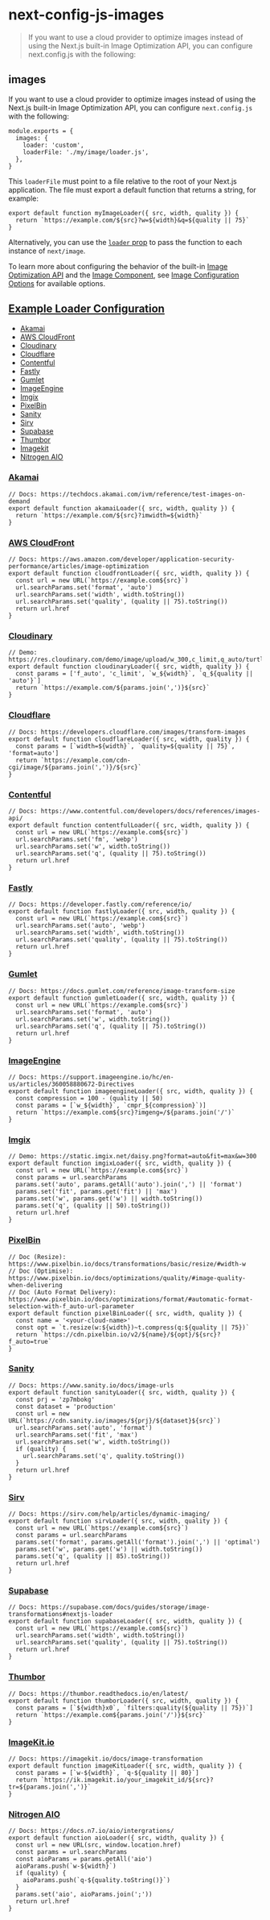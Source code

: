 # next-config-js-images

> If you want to use a cloud provider to optimize images instead of using the Next.js built-in Image Optimization API, you can configure next.config.js with the following:



## images

If you want to use a cloud provider to optimize images instead of using the Next.js built-in Image Optimization API, you can configure `next.config.js` with the following:

    module.exports = {
      images: {
        loader: 'custom',
        loaderFile: './my/image/loader.js',
      },
    }

This `loaderFile` must point to a file relative to the root of your Next.js application. The file must export a default function that returns a string, for example:

    export default function myImageLoader({ src, width, quality }) {
      return `https://example.com/${src}?w=${width}&q=${quality || 75}`
    }

Alternatively, you can use the [`loader` prop](about:/docs/pages/api-reference/components/image#loader) to pass the function to each instance of `next/image`.

To learn more about configuring the behavior of the built-in [Image Optimization API](/docs/pages/api-reference/components/image) and the [Image Component](/docs/pages/api-reference/components/image), see [Image Configuration Options](about:/docs/pages/api-reference/components/image#configuration-options) for available options.

## [Example Loader Configuration](#example-loader-configuration)

*   [Akamai](#akamai)
*   [AWS CloudFront](#aws-cloudfront)
*   [Cloudinary](#cloudinary)
*   [Cloudflare](#cloudflare)
*   [Contentful](#contentful)
*   [Fastly](#fastly)
*   [Gumlet](#gumlet)
*   [ImageEngine](#imageengine)
*   [Imgix](#imgix)
*   [PixelBin](#pixelbin)
*   [Sanity](#sanity)
*   [Sirv](#sirv)
*   [Supabase](#supabase)
*   [Thumbor](#thumbor)
*   [Imagekit](#imagekitio)
*   [Nitrogen AIO](#nitrogen-aio)

### [Akamai](#akamai)

    // Docs: https://techdocs.akamai.com/ivm/reference/test-images-on-demand
    export default function akamaiLoader({ src, width, quality }) {
      return `https://example.com/${src}?imwidth=${width}`
    }

### [AWS CloudFront](#aws-cloudfront)

    // Docs: https://aws.amazon.com/developer/application-security-performance/articles/image-optimization
    export default function cloudfrontLoader({ src, width, quality }) {
      const url = new URL(`https://example.com${src}`)
      url.searchParams.set('format', 'auto')
      url.searchParams.set('width', width.toString())
      url.searchParams.set('quality', (quality || 75).toString())
      return url.href
    }

### [Cloudinary](#cloudinary)

    // Demo: https://res.cloudinary.com/demo/image/upload/w_300,c_limit,q_auto/turtles.jpg
    export default function cloudinaryLoader({ src, width, quality }) {
      const params = ['f_auto', 'c_limit', `w_${width}`, `q_${quality || 'auto'}`]
      return `https://example.com/${params.join(',')}${src}`
    }

### [Cloudflare](#cloudflare)

    // Docs: https://developers.cloudflare.com/images/transform-images
    export default function cloudflareLoader({ src, width, quality }) {
      const params = [`width=${width}`, `quality=${quality || 75}`, 'format=auto']
      return `https://example.com/cdn-cgi/image/${params.join(',')}/${src}`
    }

### [Contentful](#contentful)

    // Docs: https://www.contentful.com/developers/docs/references/images-api/
    export default function contentfulLoader({ src, width, quality }) {
      const url = new URL(`https://example.com${src}`)
      url.searchParams.set('fm', 'webp')
      url.searchParams.set('w', width.toString())
      url.searchParams.set('q', (quality || 75).toString())
      return url.href
    }

### [Fastly](#fastly)

    // Docs: https://developer.fastly.com/reference/io/
    export default function fastlyLoader({ src, width, quality }) {
      const url = new URL(`https://example.com${src}`)
      url.searchParams.set('auto', 'webp')
      url.searchParams.set('width', width.toString())
      url.searchParams.set('quality', (quality || 75).toString())
      return url.href
    }

### [Gumlet](#gumlet)

    // Docs: https://docs.gumlet.com/reference/image-transform-size
    export default function gumletLoader({ src, width, quality }) {
      const url = new URL(`https://example.com${src}`)
      url.searchParams.set('format', 'auto')
      url.searchParams.set('w', width.toString())
      url.searchParams.set('q', (quality || 75).toString())
      return url.href
    }

### [ImageEngine](#imageengine)

    // Docs: https://support.imageengine.io/hc/en-us/articles/360058880672-Directives
    export default function imageengineLoader({ src, width, quality }) {
      const compression = 100 - (quality || 50)
      const params = [`w_${width}`, `cmpr_${compression}`)]
      return `https://example.com${src}?imgeng=/${params.join('/')`
    }

### [Imgix](#imgix)

    // Demo: https://static.imgix.net/daisy.png?format=auto&fit=max&w=300
    export default function imgixLoader({ src, width, quality }) {
      const url = new URL(`https://example.com${src}`)
      const params = url.searchParams
      params.set('auto', params.getAll('auto').join(',') || 'format')
      params.set('fit', params.get('fit') || 'max')
      params.set('w', params.get('w') || width.toString())
      params.set('q', (quality || 50).toString())
      return url.href
    }

### [PixelBin](#pixelbin)

    // Doc (Resize): https://www.pixelbin.io/docs/transformations/basic/resize/#width-w
    // Doc (Optimise): https://www.pixelbin.io/docs/optimizations/quality/#image-quality-when-delivering
    // Doc (Auto Format Delivery): https://www.pixelbin.io/docs/optimizations/format/#automatic-format-selection-with-f_auto-url-parameter
    export default function pixelBinLoader({ src, width, quality }) {
      const name = '<your-cloud-name>'
      const opt = `t.resize(w:${width})~t.compress(q:${quality || 75})`
      return `https://cdn.pixelbin.io/v2/${name}/${opt}/${src}?f_auto=true`
    }

### [Sanity](#sanity)

    // Docs: https://www.sanity.io/docs/image-urls
    export default function sanityLoader({ src, width, quality }) {
      const prj = 'zp7mbokg'
      const dataset = 'production'
      const url = new URL(`https://cdn.sanity.io/images/${prj}/${dataset}${src}`)
      url.searchParams.set('auto', 'format')
      url.searchParams.set('fit', 'max')
      url.searchParams.set('w', width.toString())
      if (quality) {
        url.searchParams.set('q', quality.toString())
      }
      return url.href
    }

### [Sirv](#sirv)

    // Docs: https://sirv.com/help/articles/dynamic-imaging/
    export default function sirvLoader({ src, width, quality }) {
      const url = new URL(`https://example.com${src}`)
      const params = url.searchParams
      params.set('format', params.getAll('format').join(',') || 'optimal')
      params.set('w', params.get('w') || width.toString())
      params.set('q', (quality || 85).toString())
      return url.href
    }

### [Supabase](#supabase)

    // Docs: https://supabase.com/docs/guides/storage/image-transformations#nextjs-loader
    export default function supabaseLoader({ src, width, quality }) {
      const url = new URL(`https://example.com${src}`)
      url.searchParams.set('width', width.toString())
      url.searchParams.set('quality', (quality || 75).toString())
      return url.href
    }

### [Thumbor](#thumbor)

    // Docs: https://thumbor.readthedocs.io/en/latest/
    export default function thumborLoader({ src, width, quality }) {
      const params = [`${width}x0`, `filters:quality(${quality || 75})`]
      return `https://example.com${params.join('/')}${src}`
    }

### [ImageKit.io](#imagekitio)

    // Docs: https://imagekit.io/docs/image-transformation
    export default function imageKitLoader({ src, width, quality }) {
      const params = [`w-${width}`, `q-${quality || 80}`]
      return `https://ik.imagekit.io/your_imagekit_id/${src}?tr=${params.join(',')}`
    }

### [Nitrogen AIO](#nitrogen-aio)

    // Docs: https://docs.n7.io/aio/intergrations/
    export default function aioLoader({ src, width, quality }) {
      const url = new URL(src, window.location.href)
      const params = url.searchParams
      const aioParams = params.getAll('aio')
      aioParams.push(`w-${width}`)
      if (quality) {
        aioParams.push(`q-${quality.toString()}`)
      }
      params.set('aio', aioParams.join(';'))
      return url.href
    }

